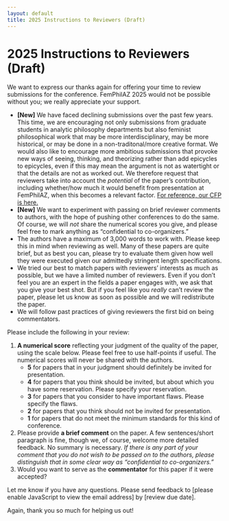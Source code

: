 ```yaml
---
layout: default
title: 2025 Instructions to Reviewers (Draft)
---
```


# 2025 Instructions to Reviewers (Draft)

We want to express our thanks again for offering your time to review submissions for the conference. FemPhilAZ 2025 would not be possible without you; we really appreciate your support.

- **[New]** We have faced declining submissions over the past few years. This time, we are encouraging not only submissions from graduate students in analytic philosophy departments but also feminist philosophical work that may be more interdisciplinary, may be more historical, or may be done in a non-traditonal/more creative format. We would also like to encourage more ambitious submissions that provoke new ways of seeing, thinking, and theorizing rather than add epicycles to epicycles, even if this may mean the argument is not as watertight or that the details are not as worked out. We therefore request that reviewers take into account the *potential* of the paper’s contribution, including whether/how much it would benefit from presentation at FemPhilAZ, when this becomes a relevant factor. [For reference, our CFP is here.](https://www.femphilaz.com/2025-call-for-papers/)
- **[New]** We want to experiment with passing on brief reviewer comments to authors, with the hope of pushing other conferences to do the same. Of course, we will *not* share the numerical scores you give, and please feel free to mark anything as “confidential to co-organizers.”
- The authors have a maximum of 3,000 words to work with. Please keep this in mind when reviewing as well. Many of these papers are quite brief, but as best you can, please try to evaluate them given how well they were executed given our admittedly stringent length specifications.
- We tried our best to match papers with reviewers’ interests as much as possible, but we have a limited number of reviewers. Even if you don’t feel you are an expert in the fields a paper engages with, we ask that you give your best shot. But if you feel like you *really* can’t review the paper, please let us know as soon as possible and we will redistribute the paper.
- We will follow past practices of giving reviewers the first bid on being commentators.

Please include the following in your review:

1. **A numerical score** reflecting your judgment of the quality of the paper, using the scale below. Please feel free to use half-points if useful. The numerical scores will never be shared with the authors.
   - **5** for papers that in your judgment should definitely be invited for presentation.
   - **4** for papers that you think should be invited, but about which you have some reservation. Please specify your reservation.
   - **3** for papers that you consider to have important flaws. Please specify the flaws.
   - **2** for papers that you think should not be invited for presentation.
   - **1** for papers that do not meet the minimum standards for this kind of conference.
2. Please provide **a brief comment** on the paper. A few sentences/short paragraph is fine, though we, of course, welcome more detailed feedback. No summary is necessary. *If there is any part of your comment that you do not wish to be passed on to the authors, please distinguish that in some clear way as “confidential to co-organizers.”*
3. Would you want to serve as the **commentator** for this paper if it were accepted?

<script language="JavaScript" type="text/javascript">
  var fem = "femphilaz";
  var arr = "@";
  var phil = "gmail";
  var dot = ".";
  var arizona = "com";
  var s = " ";
  document.write("<p>Let me know if you have any questions. Please send feedback to" + s + "<a href='" + "mail" + "to:" + fem + arr + phil + dot + arizona + "'>" + fem + arr + phil + dot + arizona + "</a> by [review due date].</p>");
</script>
<noscript><p>Let me know if you have any questions. Please send feedback to [please enable JavaScript to view the email address] by [review due date].</p></noscript>

Again, thank you so much for helping us out!